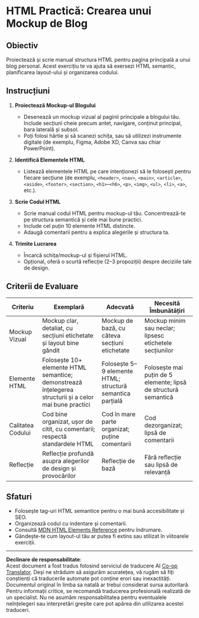 <!--
CO_OP_TRANSLATOR_METADATA:
{
  "original_hash": "5a764667bbe82aa72ac0a67f4c97ff4a",
  "translation_date": "2025-10-03T10:46:03+00:00",
  "source_file": "3-terrarium/1-intro-to-html/assignment.md",
  "language_code": "ro"
}
-->
# HTML Practică: Crearea unui Mockup de Blog

## Obiectiv

Proiectează și scrie manual structura HTML pentru pagina principală a unui blog personal. Acest exercițiu te va ajuta să exersezi HTML semantic, planificarea layout-ului și organizarea codului.

## Instrucțiuni

1. **Proiectează Mockup-ul Blogului**
   - Desenează un mockup vizual al paginii principale a blogului tău. Include secțiuni cheie precum antet, navigare, conținut principal, bara laterală și subsol.
   - Poți folosi hârtie și să scanezi schița, sau să utilizezi instrumente digitale (de exemplu, Figma, Adobe XD, Canva sau chiar PowerPoint).

2. **Identifică Elementele HTML**
   - Listează elementele HTML pe care intenționezi să le folosești pentru fiecare secțiune (de exemplu, `<header>`, `<nav>`, `<main>`, `<article>`, `<aside>`, `<footer>`, `<section>`, `<h1>`–`<h6>`, `<p>`, `<img>`, `<ul>`, `<li>`, `<a>`, etc.).

3. **Scrie Codul HTML**
   - Scrie manual codul HTML pentru mockup-ul tău. Concentrează-te pe structura semantică și cele mai bune practici.
   - Include cel puțin 10 elemente HTML distincte.
   - Adaugă comentarii pentru a explica alegerile și structura ta.

4. **Trimite Lucrarea**
   - Încarcă schița/mockup-ul și fișierul HTML.
   - Opțional, oferă o scurtă reflecție (2–3 propoziții) despre deciziile tale de design.

## Criterii de Evaluare

| Criteriu         | Exemplară                                                                                   | Adecvată                                                                         | Necesită Îmbunătățiri                                                           |
|------------------|--------------------------------------------------------------------------------------------|----------------------------------------------------------------------------------|---------------------------------------------------------------------------------|
| Mockup Vizual    | Mockup clar, detaliat, cu secțiuni etichetate și layout bine gândit                         | Mockup de bază, cu câteva secțiuni etichetate                                    | Mockup minim sau neclar; lipsesc etichetele secțiunilor                         |
| Elemente HTML    | Folosește 10+ elemente HTML semantice; demonstrează înțelegerea structurii și a celor mai bune practici | Folosește 5–9 elemente HTML; structură semantica parțială                        | Folosește mai puțin de 5 elemente; lipsă de structură semantică                 |
| Calitatea Codului| Cod bine organizat, ușor de citit, cu comentarii; respectă standardele HTML                 | Cod în mare parte organizat; puține comentarii                                   | Cod dezorganizat; lipsă de comentarii                                           |
| Reflecție        | Reflecție profundă asupra alegerilor de design și provocărilor                              | Reflecție de bază                                                                | Fără reflecție sau lipsă de relevanță                                           |

## Sfaturi

- Folosește tag-uri HTML semantice pentru o mai bună accesibilitate și SEO.
- Organizează codul cu indentare și comentarii.
- Consultă [MDN HTML Elements Reference](https://developer.mozilla.org/en-US/docs/Web/HTML/Element) pentru îndrumare.
- Gândește-te cum layout-ul tău ar putea fi extins sau stilizat în viitoarele exerciții.

---

**Declinare de responsabilitate**:  
Acest document a fost tradus folosind serviciul de traducere AI [Co-op Translator](https://github.com/Azure/co-op-translator). Deși ne străduim să asigurăm acuratețea, vă rugăm să fiți conștienți că traducerile automate pot conține erori sau inexactități. Documentul original în limba sa natală ar trebui considerat sursa autoritară. Pentru informații critice, se recomandă traducerea profesională realizată de un specialist. Nu ne asumăm responsabilitatea pentru eventualele neînțelegeri sau interpretări greșite care pot apărea din utilizarea acestei traduceri.
